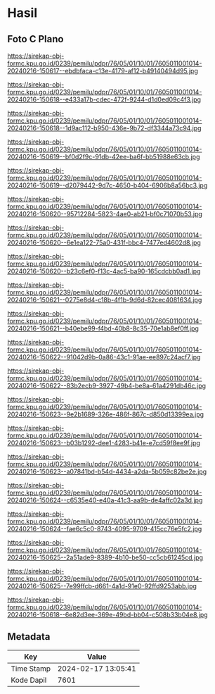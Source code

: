 # Hasil

## Foto C Plano

https://sirekap-obj-formc.kpu.go.id/0239/pemilu/pdpr/76/05/01/10/01/7605011001014-20240216-150617--ebdbfaca-c13e-4179-af12-b49140494d95.jpg

https://sirekap-obj-formc.kpu.go.id/0239/pemilu/pdpr/76/05/01/10/01/7605011001014-20240216-150618--e433a17b-cdec-472f-9244-d1d0ed09c4f3.jpg

https://sirekap-obj-formc.kpu.go.id/0239/pemilu/pdpr/76/05/01/10/01/7605011001014-20240216-150618--1d9ac112-b950-436e-9b72-df3344a73c94.jpg

https://sirekap-obj-formc.kpu.go.id/0239/pemilu/pdpr/76/05/01/10/01/7605011001014-20240216-150619--bf0d2f9c-91db-42ee-ba6f-bb51988e63cb.jpg

https://sirekap-obj-formc.kpu.go.id/0239/pemilu/pdpr/76/05/01/10/01/7605011001014-20240216-150619--d2079442-9d7c-4650-b404-6906b8a56bc3.jpg

https://sirekap-obj-formc.kpu.go.id/0239/pemilu/pdpr/76/05/01/10/01/7605011001014-20240216-150620--95712284-5823-4ae0-ab21-bf0c71070b53.jpg

https://sirekap-obj-formc.kpu.go.id/0239/pemilu/pdpr/76/05/01/10/01/7605011001014-20240216-150620--6e1ea122-75a0-431f-bbc4-7477ed4602d8.jpg

https://sirekap-obj-formc.kpu.go.id/0239/pemilu/pdpr/76/05/01/10/01/7605011001014-20240216-150620--b23c6ef0-f13c-4ac5-ba90-165cdcbb0ad1.jpg

https://sirekap-obj-formc.kpu.go.id/0239/pemilu/pdpr/76/05/01/10/01/7605011001014-20240216-150621--0275e8d4-c18b-4f1b-9d6d-82cec4081634.jpg

https://sirekap-obj-formc.kpu.go.id/0239/pemilu/pdpr/76/05/01/10/01/7605011001014-20240216-150621--b40ebe99-f4bd-40b8-8c35-70e1ab8ef0ff.jpg

https://sirekap-obj-formc.kpu.go.id/0239/pemilu/pdpr/76/05/01/10/01/7605011001014-20240216-150622--91042d9b-0a86-43c1-91ae-ee897c24acf7.jpg

https://sirekap-obj-formc.kpu.go.id/0239/pemilu/pdpr/76/05/01/10/01/7605011001014-20240216-150622--83b2ecb9-3927-49b4-be8a-61a4291db46c.jpg

https://sirekap-obj-formc.kpu.go.id/0239/pemilu/pdpr/76/05/01/10/01/7605011001014-20240216-150623--9e2b1689-326e-486f-867c-d850d13399ea.jpg

https://sirekap-obj-formc.kpu.go.id/0239/pemilu/pdpr/76/05/01/10/01/7605011001014-20240216-150623--b03b1292-dee1-4283-b41e-e7cd59f8ee9f.jpg

https://sirekap-obj-formc.kpu.go.id/0239/pemilu/pdpr/76/05/01/10/01/7605011001014-20240216-150623--a07841bd-b54d-4434-a2da-5b059c82be2e.jpg

https://sirekap-obj-formc.kpu.go.id/0239/pemilu/pdpr/76/05/01/10/01/7605011001014-20240216-150624--c6535e40-e40a-41c3-aa9b-de4affc02a3d.jpg

https://sirekap-obj-formc.kpu.go.id/0239/pemilu/pdpr/76/05/01/10/01/7605011001014-20240216-150624--fae6c5c0-8743-4095-9709-415cc76e5fc2.jpg

https://sirekap-obj-formc.kpu.go.id/0239/pemilu/pdpr/76/05/01/10/01/7605011001014-20240216-150625--2a51ade9-8389-4b10-be50-cc5cb61245cd.jpg

https://sirekap-obj-formc.kpu.go.id/0239/pemilu/pdpr/76/05/01/10/01/7605011001014-20240216-150625--7e99ffcb-d661-4a1d-91e0-92ffd9253abb.jpg

https://sirekap-obj-formc.kpu.go.id/0239/pemilu/pdpr/76/05/01/10/01/7605011001014-20240216-150618--6e82d3ee-369e-49bd-bb04-c508b33b04e8.jpg


## Metadata

| Key        | Value               |
| ---------- | ------------------- |
| Time Stamp | 2024-02-17 13:05:41 |
| Kode Dapil | 7601                |



